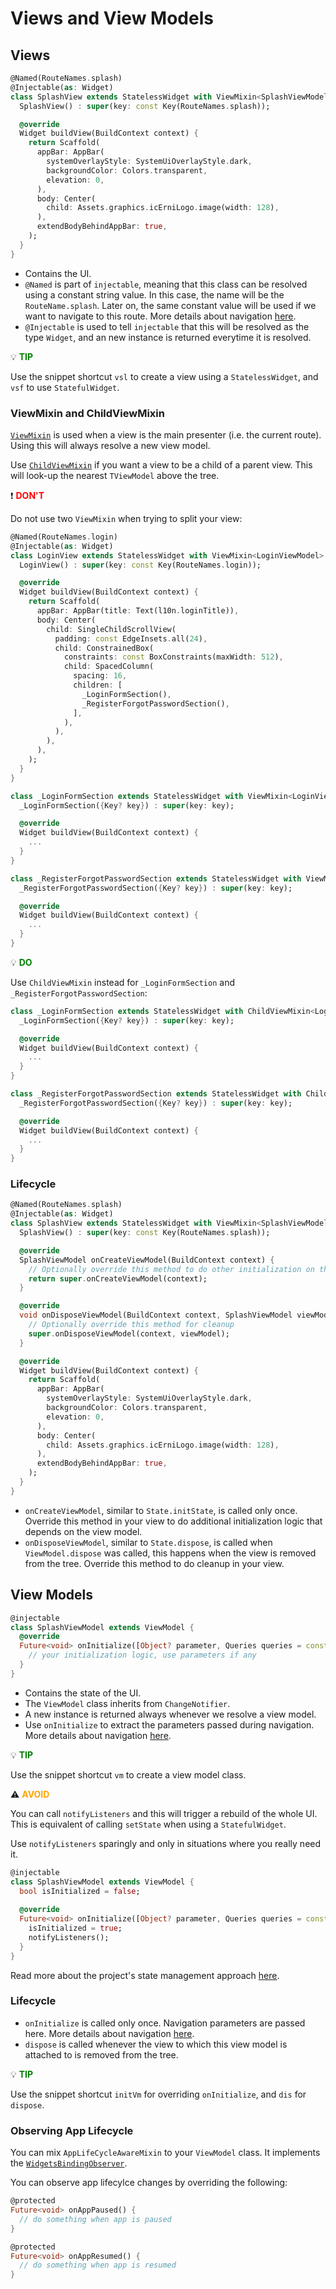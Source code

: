 # Views and View Models

## Views

```dart
@Named(RouteNames.splash)
@Injectable(as: Widget)
class SplashView extends StatelessWidget with ViewMixin<SplashViewModel> {
  SplashView() : super(key: const Key(RouteNames.splash));

  @override
  Widget buildView(BuildContext context) {
    return Scaffold(
      appBar: AppBar(
        systemOverlayStyle: SystemUiOverlayStyle.dark,
        backgroundColor: Colors.transparent,
        elevation: 0,
      ),
      body: Center(
        child: Assets.graphics.icErniLogo.image(width: 128),
      ),
      extendBodyBehindAppBar: true,
    );
  }
}
```

- Contains the UI.
- `@Named` is part of `injectable`, meaning that this class can be resolved using a constant string value. In this case, the name will be the `RouteName.splash`. Later on, the same constant value will be used if we want to navigate to this route. More details about navigation [here](navigation.md).
- `@Injectable` is used to tell `injectable` that this will be resolved as the type `Widget`, and an new instance is returned everytime it is resolved.

:bulb: **<span style="color: green">TIP</span>**

Use the snippet shortcut `vsl` to create a view using a `StatelessWidget`, and `vsf` to use `StatefulWidget`.

### ViewMixin and ChildViewMixin

[`ViewMixin`](../../../erni_mobile/lib/core/views/base/view.dart) is used when a view is the main presenter (i.e. the current route). Using this will always resolve a new view model.

Use [`ChildViewMixin`](../../../erni_mobile/lib/core/views/base/view.dart) if you want a view to be a child of a parent view. This will look-up the nearest `TViewModel` above the tree.

:exclamation: **<span style="color: red">DON'T</span>**

Do not use two `ViewMixin` when trying to split your view:

```dart
@Named(RouteNames.login)
@Injectable(as: Widget)
class LoginView extends StatelessWidget with ViewMixin<LoginViewModel> {
  LoginView() : super(key: const Key(RouteNames.login));

  @override
  Widget buildView(BuildContext context) {
    return Scaffold(
      appBar: AppBar(title: Text(l10n.loginTitle)),
      body: Center(
        child: SingleChildScrollView(
          padding: const EdgeInsets.all(24),
          child: ConstrainedBox(
            constraints: const BoxConstraints(maxWidth: 512),
            child: SpacedColumn(
              spacing: 16,
              children: [
                _LoginFormSection(),
                _RegisterForgotPasswordSection(),
              ],
            ),
          ),
        ),
      ),
    );
  }
}

class _LoginFormSection extends StatelessWidget with ViewMixin<LoginViewModel> { // DON'T!
  _LoginFormSection({Key? key}) : super(key: key);

  @override
  Widget buildView(BuildContext context) {
    ...
  }
}

class _RegisterForgotPasswordSection extends StatelessWidget with ViewMixin<LoginViewModel> { // DON'T!
  _RegisterForgotPasswordSection({Key? key}) : super(key: key);

  @override
  Widget buildView(BuildContext context) {
    ...
  }
}
```

:bulb: **<span style="color: green">DO</span>**

Use `ChildViewMixin` instead for `_LoginFormSection` and `_RegisterForgotPasswordSection`:

```dart
class _LoginFormSection extends StatelessWidget with ChildViewMixin<LoginViewModel> { // DO
  _LoginFormSection({Key? key}) : super(key: key);

  @override
  Widget buildView(BuildContext context) {
    ...
  }
}

class _RegisterForgotPasswordSection extends StatelessWidget with ChildViewMixin<LoginViewModel> { // DO
  _RegisterForgotPasswordSection({Key? key}) : super(key: key);

  @override
  Widget buildView(BuildContext context) {
    ...
  }
}
```

### Lifecycle

```dart
@Named(RouteNames.splash)
@Injectable(as: Widget)
class SplashView extends StatelessWidget with ViewMixin<SplashViewModel> {
  SplashView() : super(key: const Key(RouteNames.splash));

  @override
  SplashViewModel onCreateViewModel(BuildContext context) {
    // Optionally override this method to do other initialization on the view/view model
    return super.onCreateViewModel(context);
  }

  @override
  void onDisposeViewModel(BuildContext context, SplashViewModel viewModel) {
    // Optionally override this method for cleanup
    super.onDisposeViewModel(context, viewModel);
  }

  @override
  Widget buildView(BuildContext context) {
    return Scaffold(
      appBar: AppBar(
        systemOverlayStyle: SystemUiOverlayStyle.dark,
        backgroundColor: Colors.transparent,
        elevation: 0,
      ),
      body: Center(
        child: Assets.graphics.icErniLogo.image(width: 128),
      ),
      extendBodyBehindAppBar: true,
    );
  }
}
```

- `onCreateViewModel`, similar to `State.initState`, is called only once. Override this method in your view to do additional initialization logic that depends on the view model.
- `onDisposeViewModel`, similar to `State.dispose`, is called when `ViewModel.dispose` was called, this happens when the view is removed from the tree. Override this method to do cleanup in your view.

## View Models

```dart
@injectable
class SplashViewModel extends ViewModel {
  @override
  Future<void> onInitialize([Object? parameter, Queries queries = const {}]) async {
    // your initialization logic, use parameters if any
  }
}
```

- Contains the state of the UI.
- The `ViewModel` class inherits from `ChangeNotifier`.
- A new instance is returned always whenever we resolve a view model.
- Use `onInitialize` to extract the parameters passed during navigation. More details about navigation [here](navigation.md).

:bulb: **<span style="color: green">TIP</span>**

Use the snippet shortcut `vm` to create a view model class.

:warning: **<span style="color: orange">AVOID</span>**

You can call `notifyListeners` and this will trigger a rebuild of the whole UI. This is equivalent of calling `setState` when using a `StatefulWidget`.

Use `notifyListeners` sparingly and only in situations where you really need it.

```dart
@injectable
class SplashViewModel extends ViewModel {
  bool isInitialized = false;
  
  @override
  Future<void> onInitialize([Object? parameter, Queries queries = const {}]) async {
    isInitialized = true;
    notifyListeners();
  }
}
```

Read more about the project's state management approach [here](state_management.md).

### Lifecycle

- `onInitialize` is called only once. Navigation parameters are passed here. More details about navigation [here](navigation.md).
- `dispose` is called whenever the view to which this view model is attached to is removed from the tree.

:bulb: **<span style="color: green">TIP</span>**

Use the snippet shortcut `initVm` for overriding `onInitialize`, and `dis` for `dispose`.


### Observing App Lifecycle

You can mix `AppLifeCycleAwareMixin` to your `ViewModel` class. It implements the [`WidgetsBindingObserver`](https://api.flutter.dev/flutter/widgets/WidgetsBindingObserver-class.html).

You can observe app lifecylce changes by overriding the following:

```dart
@protected
Future<void> onAppPaused() {
  // do something when app is paused
}

@protected
Future<void> onAppResumed() {
  // do something when app is resumed
}
```